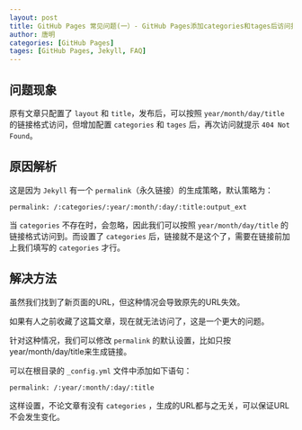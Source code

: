 ```yaml
---
layout: post
title: GitHub Pages 常见问题(一）- GitHub Pages添加categories和tages后访问报404 Not Found
author: 唐明
categories: [GitHub Pages]
tages: [GitHub Pages, Jekyll, FAQ]
---
```

## 问题现象

原有文章只配置了 `layout` 和 `title`，发布后，可以按照 `year/month/day/title` 的链接格式访问，但增加配置 `categories` 和 `tages` 后，再次访问就提示 `404 Not Found`。

## 原因解析

这是因为 `Jekyll` 有一个 `permalink`（永久链接）的生成策略，默认策略为：
```
permalink: /:categories/:year/:month/:day/:title:output_ext
```
当 `categories` 不存在时，会忽略，因此我们可以按照 `year/month/day/title` 的链接格式访问到。而设置了 `categories` 后，链接就不是这个了，需要在链接前加上我们填写的 `categories` 才行。

## 解决方法

虽然我们找到了新页面的URL，但这种情况会导致原先的URL失效。

如果有人之前收藏了这篇文章，现在就无法访问了，这是一个更大的问题。

针对这种情况，我们可以修改 `permalink` 的默认设置，比如只按year/month/day/title来生成链接。

可以在根目录的 `_config.yml` 文件中添加如下语句：
```
permalink: /:year/:month/:day/:title
```

这样设置，不论文章有没有 `categories` ，生成的URL都与之无关，可以保证URL不会发生变化。